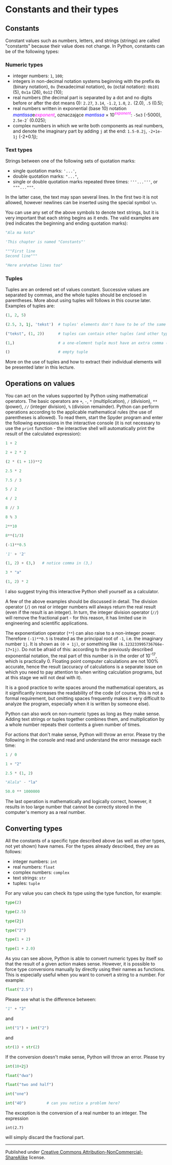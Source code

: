 # Constants and their types

## Constants

Constant values such as numbers, letters, and strings (strings) are called "constants" because their value does not change. In Python, constants can be of the following types:

### Numeric types

* integer numbers: `1`, `100`;
* integers in non-decimal notation systems beginning with the prefix `0b` (binary notation), `0x` (hexadecimal notation), `0o` (octal notation): `0b101` (5), `0x1a` (26), `0o12` (10);
* real numbers (the decimal part is separated by a dot and no digits before or after the dot means 0): `2.27`, `3.14`, `-1.2`, `1.0`, `2.` (2.0), `.5` (0.5);
* real numbers written in exponential (base 10) notation <em style="color: #0000ff;">mantissa</em>e<em style="color: #ff00ff;">exponent</em>, oznaczające <em style="color: #0000ff;">mantissa</em> × 10<sup><em style="color: #ff00ff;">exponent</em></sup>: `-5e3` (-5000), `2.5e-2`</span></tt>` (0.025);
* complex numbers in which we write both components as real numbers, and denote the imaginary part by adding `j` at the end: `1.5-0.2j`, `-2+1e-1j` (-2+0.1j);

### Text types

Strings between one of the following sets of quotation marks:

* single quotation marks: `'...'`,
* double quotation marks: `"..."`,
* single or double quotation marks repeated three times: `'''...'''`, or `"""..."""`.

In the latter case, the text may span several lines. In the first two it is not allowed, however newlines can be inserted using the special symbol `\n`.

You can use any set of the above symbols to denote text strings, but it is very important that each string begins as it ends. The valid examples are (red indicates the beginning and ending quotation marks):

```python
"Ala ma kota"

'This chapter is named "Constants"'

"""First line
Second line"""

"Here are\ntwo lines too"
```

### Tuples

Tuples are an ordered set of values constant. Successive values ​​are separated by commas, and the whole tuples should be enclosed in parentheses. More about using tuples will follows in this course later. Examples of tuples are:

```python
(1, 2, 5)

(2.5, 3, 1j, 'tekst')  # tuples' elements don't have to be of the same type 

("tekst", (1, 2))      # tuples can contain other tuples (and other types, with which we haven't mentioned yet)

(1,)                   # a one-element tuple must have an extra comma (to distinguish it from the number in parentheses)

()                     # empty tuple
```

More on the use of tuples and how to extract their individual elements will be presented later in this lecture.

## Operations on values

You can act on the values supported by Python using mathematical operators. The basic operators are `+`, `-`, `*` (multiplication), `/` (division), `**` (power), `//` (integer division), `%` (division remainder). Python can perform operations according to the applicable mathematical rules (the use of parentheses is allowed). To read them, start the Spyder program and enter the following expressions in the interactive console (it is not necessary to use the `print` function - the interactive shell will automatically print the result of the calculated expression):

```python
1 + 2

2 + 2 * 2

(2 * (1 + 1))**2

2.5 * 2

7.5 / 3

5 / 2

4 / 2

8 // 3

8 % 3

2**10

8**(1/3)

(-1)**0.5

'1' + '2'

(1, 2) + (3,)   # notice comma in (3,)

3 * "a"

(1, 2) * 2
```

I also suggest trying this interactive Python shell yourself as a calculator.

A few of the above examples should be discussed in detail. The division operator (`/`) on real or integer numbers will always return the real result (even if the result is an integer). In turn, the integer division operator (`//`) will remove the fractional part - for this reason, it has limited use in engineering and scientific applications.

The exponentiation operator (`**`) can also raise to a non-integer power. Therefore `(-1)**0.5` is treated as the principal root of `-1`, i.e. the imaginary number `1j`. It is shown as `(0 + 1j)`, or something like `(6.123233995736766e-17+1j)`. Do not be afraid of this: according to the previously described exponential notation, the real part of this number is in the order of 10<sup>-17</sup>, which is practically 0. Floating point computer calculations are not 100% accurate, hence the result (accuracy of calculations is a separate issue on which you need to pay attention to when writing calculation programs, but at this stage we will not deal with it).

It is a good practice to write spaces around the mathematical operators, as it significantly increases the readability of the code (of course, this is not a formal requirement, but omitting spaces frequently makes it very difficult to analyze the program, especially when it is written by someone else).

Python can also work on non-numeric types as long as they make sense. Adding text strings or tuples together combines them, and multiplication by a whole number repeats their contents a given number of times.

For actions that don't make sense, Python will throw an error. Please try the following in the console and read and understand the error message each time:

```python
1 / 0

1 + "2"

2.5 * (1, 2)

"Alala" - "la"

50.0 ** 1000000
```

The last operation is mathematically and logically correct, however, it results in too large number that cannot be correctly stored in the computer's memory as a real number.

## Converting types

All the constants of a specific type described above (as well as other types, not yet shown) have names. For the types already described, they are as follows:

* integer numbers: `int`
* real numbers: `float`
* complex numbers: `complex`
* text strings: `str`
* tuples: `tuple`


For any value you can check its type using the type function, for example:

```python
type(2)

type(2.5)

type(2j)

type("2")

type(1 + 2)

type(1 + 2.0)
```

As you can see above, Python is able to convert numeric types by itself so that the result of a given action makes sense. However, it is possible to force type conversions manually by directly using their names as functions. This is especially useful when you want to convert a string to a number. For example: 

```python
float("2.5")
```

Please see what is the difference between:

```python
"1" + "2"
```

and

```python
int("1") + int("2")
```

and

```python
str(1) + str(2)
```

If the conversion doesn't make sense, Python will throw an error. Please try

```python
int(10+2j)

float("dwa")

float("two and half")

int("one")

int("4O")         # can you notice a problem here?
```

The exception is the conversion of a real number to an integer. The expression

```
int(2.7)
```

will simply discard the fractional part.


<hr/>

Published under [Creative Commons Attribution-NonCommercial-ShareAlike](https://creativecommons.org/licenses/by-nc-sa/4.0/) license.
